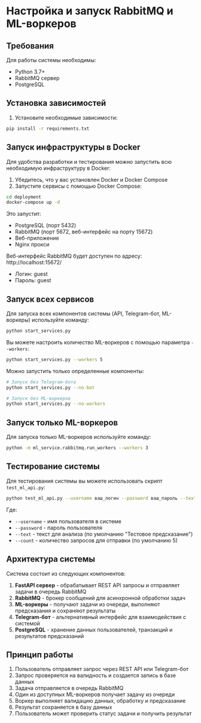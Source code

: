 # Настройка и запуск RabbitMQ и ML-воркеров

## Требования

Для работы системы необходимы:
- Python 3.7+
- RabbitMQ сервер
- PostgreSQL

## Установка зависимостей

1. Установите необходимые зависимости:
```bash
pip install -r requirements.txt
```

## Запуск инфраструктуры в Docker

Для удобства разработки и тестирования можно запустить всю необходимую инфраструктуру в Docker:

1. Убедитесь, что у вас установлен Docker и Docker Compose
2. Запустите сервисы с помощью Docker Compose:
```bash
cd deployment
docker-compose up -d
```

Это запустит:
- PostgreSQL (порт 5432)
- RabbitMQ (порт 5672, веб-интерфейс на порту 15672)
- Веб-приложение
- Nginx прокси

Веб-интерфейс RabbitMQ будет доступен по адресу: http://localhost:15672/
- Логин: guest
- Пароль: guest

## Запуск всех сервисов

Для запуска всех компонентов системы (API, Telegram-бот, ML-воркеры) используйте команду:

```bash
python start_services.py
```

Вы можете настроить количество ML-воркеров с помощью параметра `--workers`:

```bash
python start_services.py --workers 5
```

Можно запустить только определенные компоненты:

```bash
# Запуск без Telegram-бота
python start_services.py --no-bot

# Запуск без ML-воркеров
python start_services.py --no-workers
```

## Запуск только ML-воркеров

Для запуска только ML-воркеров используйте команду:

```bash
python -m ml_service.rabbitmq.run_workers --workers 3
```

## Тестирование системы

Для тестирования системы вы можете использовать скрипт `test_ml_api.py`:

```bash
python test_ml_api.py --username ваш_логин --password ваш_пароль --text "Текст для анализа" --count 5
```

Где:
- `--username` - имя пользователя в системе
- `--password` - пароль пользователя
- `--text` - текст для анализа (по умолчанию "Тестовое предсказание")
- `--count` - количество запросов для отправки (по умолчанию 5)

## Архитектура системы

Система состоит из следующих компонентов:

1. **FastAPI сервер** - обрабатывает REST API запросы и отправляет задачи в очередь RabbitMQ
2. **RabbitMQ** - брокер сообщений для асинхронной обработки задач
3. **ML-воркеры** - получают задачи из очереди, выполняют предсказания и сохраняют результаты
4. **Telegram-бот** - альтернативный интерфейс для взаимодействия с системой
5. **PostgreSQL** - хранение данных пользователей, транзакций и результатов предсказаний

## Принцип работы

1. Пользователь отправляет запрос через REST API или Telegram-бот
2. Запрос проверяется на валидность и создается запись в базе данных
3. Задача отправляется в очередь RabbitMQ
4. Один из доступных ML-воркеров получает задачу из очереди
5. Воркер выполняет валидацию данных, обработку и предсказание
6. Результат сохраняется в базу данных
7. Пользователь может проверить статус задачи и получить результат 